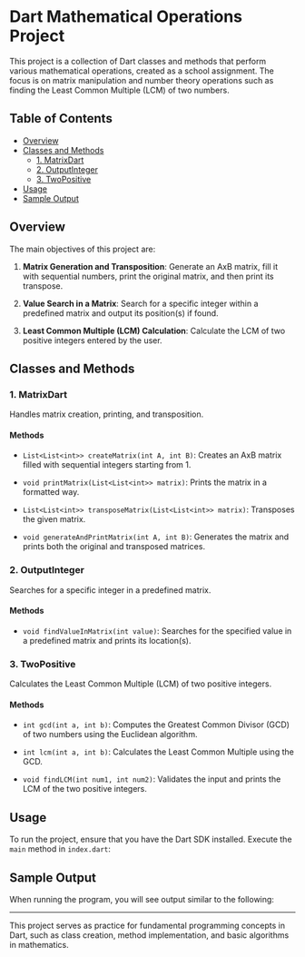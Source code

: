 # Dart Mathematical Operations Project

This project is a collection of Dart classes and methods that perform various mathematical operations, created as a school assignment. The focus is on matrix manipulation and number theory operations such as finding the Least Common Multiple (LCM) of two numbers.

## Table of Contents

- [Overview](#overview)
- [Classes and Methods](#classes-and-methods)
  - [1. MatrixDart](#1-matrixdart)
  - [2. OutputInteger](#2-outputinteger)
  - [3. TwoPositive](#3-twopositive)
- [Usage](#usage)
- [Sample Output](#sample-output)

## Overview

The main objectives of this project are:

1. **Matrix Generation and Transposition**: Generate an AxB matrix, fill it with sequential numbers, print the original matrix, and then print its transpose.

2. **Value Search in a Matrix**: Search for a specific integer within a predefined matrix and output its position(s) if found.

3. **Least Common Multiple (LCM) Calculation**: Calculate the LCM of two positive integers entered by the user.

## Classes and Methods

### 1. MatrixDart

Handles matrix creation, printing, and transposition.

#### Methods

- `List<List<int>> createMatrix(int A, int B)`: Creates an AxB matrix filled with sequential integers starting from 1.

- `void printMatrix(List<List<int>> matrix)`: Prints the matrix in a formatted way.

- `List<List<int>> transposeMatrix(List<List<int>> matrix)`: Transposes the given matrix.

- `void generateAndPrintMatrix(int A, int B)`: Generates the matrix and prints both the original and transposed matrices.

### 2. OutputInteger

Searches for a specific integer in a predefined matrix.

#### Methods

- `void findValueInMatrix(int value)`: Searches for the specified value in a predefined matrix and prints its location(s).

### 3. TwoPositive

Calculates the Least Common Multiple (LCM) of two positive integers.

#### Methods

- `int gcd(int a, int b)`: Computes the Greatest Common Divisor (GCD) of two numbers using the Euclidean algorithm.

- `int lcm(int a, int b)`: Calculates the Least Common Multiple using the GCD.

- `void findLCM(int num1, int num2)`: Validates the input and prints the LCM of the two positive integers.

## Usage

To run the project, ensure that you have the Dart SDK installed. Execute the `main` method in `index.dart`:

## Sample Output

When running the program, you will see output similar to the following:

---

This project serves as practice for fundamental programming concepts in Dart, such as class creation, method implementation, and basic algorithms in mathematics.
